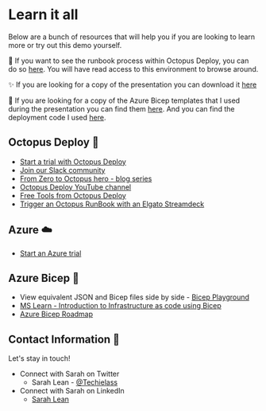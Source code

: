 # Learn it all 

Below are a bunch of resources that will help you if you are looking to learn more or try out this demo yourself. 

🐙 If you want to see the runbook process within Octopus Deploy, you can do so [here](https://webinar.octopus.app/app#/Spaces-362/).  You will have read access to this environment to browse around. 

✨ If you are looking for a copy of the presentation you can download it [here](https://github.com/weeyin83/Presentations/blob/main/2022/bicepoctopus/CombineAzureBicepandOctopusDeploy_Public.pptx)

💪 If you are looking for a copy of the Azure Bicep templates that I used during the presentation you can find them [here](https://github.com/weeyin83/Presentations/tree/main/2022/bicepoctopus/Templates).  And you can find the deployment code I used [here](https://github.com/weeyin83/Presentations/blob/main/2022/bicepoctopus/commands.md). 

## Octopus Deploy 🐙
- [Start a trial with Octopus Deploy](https://octopus.com/start?utm_campaign=bicepoctopus&utm_medium=event&utm_source=sarah)
- [Join our Slack community](https://www.octopus.com/slack?utm_campaign=bicepoctopus&utm_medium=event&utm_source=sarah) 
- [From Zero to Octopus hero - blog series](https://octopus.com/blog/zero-to-octopus-hero-part-1?utm_campaign=bicepoctopus&utm_medium=event&utm_source=sarah)
- [Octopus Deploy YouTube channel](https://www.youtube.com/octopusdeploy)
- [Free Tools from Octopus Deploy](https://octopus.com/freetools?utm_campaign=bicepoctopus&utm_medium=event&utm_source=sarah)
- [Trigger an Octopus RunBook with an Elgato Streamdeck](https://www.techielass.com/trigger-an-octopus-deploy-runbook-using-an-elgato-streamdeck/?utm_source=superpowerstalk&utm_medium=github&utm_campaign=biceptalk&utm_id=elgatooctopus)

## Azure ☁️
- [Start an Azure trial](https://azure.microsoft.com/free/?WT.mc_id=AZ-MVP-5004737)

## Azure Bicep 💪
- View equivalent JSON and Bicep files side by side - [Bicep Playground](https://bicepdemo.z22.web.core.windows.net/)
- [MS Learn - Introduction to Infrastructure as code using Bicep](https://docs.microsoft.com/learn/modules/introduction-to-infrastructure-as-code-using-bicep/?WT.mc_id=AZ-MVP-5004737)
- [Azure Bicep Roadmap](https://github.com/Azure/bicep/projects?query=is%3Aopen)

## Contact Information 👋

Let's stay in touch! 

- Connect with Sarah on Twitter
    - Sarah Lean - [@Techielass](https://twitter.com/techielass)
- Connect with Sarah on LinkedIn
    - [Sarah Lean](https://in.linkedin.com/in/sazlean)

